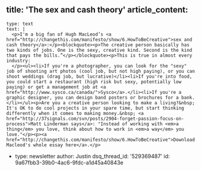 title: 'The sex and cash theory'
article_content:
  -
    type: text
    text: |
      <p>I'm a big fan of Hugh MacLeod’s <a href="http://changethis.com/manifesto/show/6.HowToBeCreative">sex and cash theory</a>:</p><blockquote><p>The creative person basically has two kinds of jobs. One is the sexy, creative kind. Second is the kind that pays the bills.”</p></blockquote><p>This is true in almost every industry:
      </p><ul><li>If you're a photographer, you can look for the "sexy" job of shooting art photos (cool job, but not high paying), or you can shoot weddings (drag job, but lucrative)</li><li>If you're into food, you could start a restaurant (high risk but sexy, potentially low paying) or get a management job at <a href="http://www.sysco.ca/canada/">Sysco</a>.</li><li>If you're a graphic designer, you can design band posters or brochures for a bank.</li></ul><p>Are you a creative person looking to make a living?&nbsp; It's OK to do cool projects in your spare time, but start thinking differently when it comes to making money.&nbsp; <a href="http://37signals.com/svn/posts/2904-forget-passion-focus-on-process">Matt Linderman says</a>: "Instead of working with <em>a thing</em> you love, think about how to work in <em>a way</em> you love."</p><p><a href="http://changethis.com/manifesto/show/6.HowToBeCreative">Download Macleod's whole essay here</a>.</p>
  -
    type: newsletter
author: Justin
dsq_thread_id: '529369487'
id: 9a67fbb3-39b0-4ac6-9fdc-a1d45a40843e
